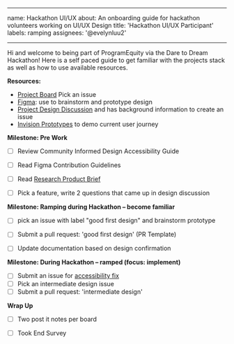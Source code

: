 
---
name: Hackathon UI/UX 
about: An onboarding guide for hackathon volunteers working on UI/UX Design 
title: 'Hackathon UI/UX Participant'
labels: ramping
assignees: '@evelynluu2'

---
Hi and welcome to being part of ProgramEquity via the Dare to Dream Hackathon! Here is a self paced guide to get familiar with the projects stack as well as how to use available resources. 

**Resources:**
- [Project Board]() Pick an issue
- [Figma](https://www.figma.com/file/46c9cmuTiCpFA4DHB8OK0H/Amplify-User-Interface-%2B-Design-Guide?node-id=977%3A525): use to brainstorm and prototype design 
- [Project Design Discussion](https://github.com/ProgramEquity/amplify-front-end/discussions/63) and has background information to create an issue
- [Invision Prototypes](https://manishapriyadarshini245795.invisionapp.com/overview/Amplify-cknropnaf0s0901873w3z29g8/screens) to demo current user journey 

**Milestone: Pre Work**
- [ ] Review Community Informed Design Accessibility Guide 
- [ ] Read Figma Contribution Guidelines 
- [ ] Read [Research Product Brief ](https://www.notion.so/programequity/Dare-to-Dream-Civic-Engagement-is-key-to-change-595ca4db3a2948c6b44569b58d530c8c)
- [ ] Pick a feature, write 2 questions that came up in design discussion 


**Milestone: Ramping during Hackathon – become familiar**
- [ ] pick an issue with label "good first design" and brainstorm prototype 
- [ ] Submit a pull request: 'good first design' (PR Template) 
- [ ] Update documentation based on design confirmation 


**Milestone: During Hackathon – ramped (focus: implement)**
- [ ] Submit an issue for [accessibility fix ](https://github.com/ProgramEquity/amplify-back-end/issues/new?assignees=%40evelynluu2&labels=accessibility&template=blue+design+enhancement.md&title=UI%2FUX+task)
- [ ] Pick an intermediate design issue 
- [ ] Submit a pull request: 'intermediate design' 

**Wrap Up**
- [ ] Two post it notes per board
- [ ] Took End Survey



